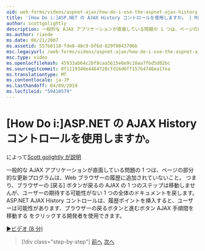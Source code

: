 ```yaml
---
uid: web-forms/videos/aspnet-ajax/how-do-i-use-the-aspnet-ajax-history-control
title: '[How Do i:]ASP.NET の AJAX History コントロールを使用しますか。 | Microsoft Docs'
author: scottgolightly
description: 一般的な AJAX アプリケーションが直面している問題の 1 つは、ページの部分的な更新プログラムは、Web ブラウザーの履歴に追加されていないこと。 つまり、ブラウザーの B..
ms.author: riande
ms.date: 06/21/2007
ms.assetid: 557b0118-fde8-48c9-bf6d-829f9043706b
msc.legacyurl: /web-forms/videos/aspnet-ajax/how-do-i-use-the-aspnet-ajax-history-control
msc.type: video
ms.openlocfilehash: 45933ab64c2bf8caa5615e6e9c10aa7fbd5d02bc
ms.sourcegitcommit: 0f1119340e4464720cfd16d0ff15764746ea1fea
ms.translationtype: MT
ms.contentlocale: ja-JP
ms.lasthandoff: 04/09/2019
ms.locfileid: "59410579"
---
```

# <a name="how-do-i-use-the-aspnet-ajax-history-control"></a>[How Do i:]ASP.NET の AJAX History コントロールを使用しますか。

によって[Scott golightly が説明](https://github.com/scottgolightly)

一般的な AJAX アプリケーションが直面している問題の 1 つは、ページの部分的な更新プログラムは、Web ブラウザーの履歴に追加されていないこと。 つまり、ブラウザーの [戻る] ボタンが戻るの AJAX の 1 つのステップは移動しませんが、ユーザーの期待する可能性がない 1 つの全体のドキュメントを戻します。 ASP.NET AJAX History コントロールは、履歴ポイントを挿入すると、ユーザーは可能性があります、ブラウザーの戻るボタンと進むボタン AJAX 手順間を移動する をクリックする開発者を使用できます。

[&#9654;ビデオ (8 分)](https://channel9.msdn.com/Blogs/ASP-NET-Site-Videos/how-do-i-use-the-aspnet-ajax-history-control)

> [!div class="step-by-step"]
> [前へ](how-do-i-use-the-aspnet-ajax-updateprogress-control.md)
> [次へ](how-do-i-implement-the-ajax-after-processing-pattern.md)
